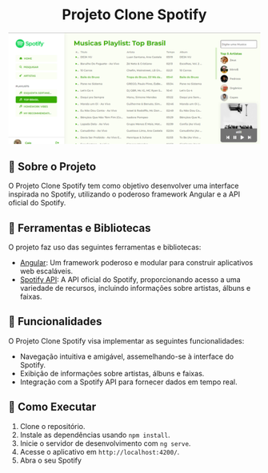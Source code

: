 # <h1 align="center">Projeto Clone Spotify</h1>

![Imagem do Projeto](./src/assets/images/projeto.png) 
## 📗 Sobre o Projeto

O Projeto Clone Spotify tem como objetivo desenvolver uma interface inspirada no Spotify, utilizando o poderoso framework Angular e a API oficial do Spotify.

## 🔨 Ferramentas e Bibliotecas

O projeto faz uso das seguintes ferramentas e bibliotecas:

- [Angular](https://angular.io/): Um framework poderoso e modular para construir aplicativos web escaláveis.
- [Spotify API](https://developer.spotify.com/documentation/web-api): A API oficial do Spotify, proporcionando acesso a uma variedade de recursos, incluindo informações sobre artistas, álbuns e faixas.

## 🔧 Funcionalidades

O Projeto Clone Spotify visa implementar as seguintes funcionalidades:

- Navegação intuitiva e amigável, assemelhando-se à interface do Spotify.
- Exibição de informações sobre artistas, álbuns e faixas.
- Integração com a Spotify API para fornecer dados em tempo real.

## 🚀 Como Executar

1. Clone o repositório.
2. Instale as dependências usando `npm install`.
3. Inicie o servidor de desenvolvimento com `ng serve`.
4. Acesse o aplicativo em `http://localhost:4200/`.
5. Abra o seu Spotify